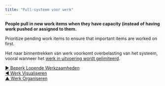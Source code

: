```yaml
---
title: "Pull-systeem voor werk"
---
```



**People pull in new work items when they have capacity (instead of having work pushed or assigned to them.**

Prioritize pending work items to ensure that important items are worked on first.

Het naar binnentrekken van werk voorkomt overbelasting van het systeem, vooral wanneer het [ werk in uitvoering wordt gelimiteerd](limit-work-in-progress.html).

[&#9654; Beperk Lopende Werkzaamheden](limit-work-in-progress.html)<br/>[&#9664; Werk Visualiseren](visualize-work.html)<br/>[&#9650; Werk Organiseren](organizing-work.html)

